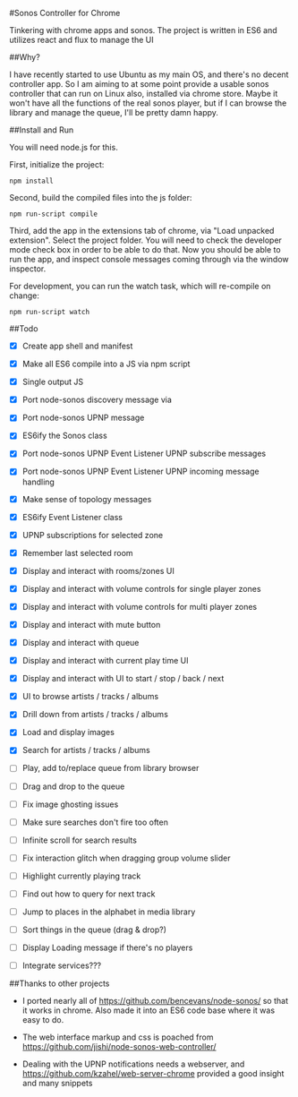 #Sonos Controller for Chrome

Tinkering with chrome apps and sonos.
The project is written in ES6 and utilizes react and flux to manage the UI

##Why?

I have recently started to use Ubuntu as my main OS, and there's no decent controller app.
So I am aiming to at some point provide a usable sonos controller that can run on Linux also, installed via chrome store.
Maybe it won't have all the functions of the real sonos player, but if I can browse the library and manage the queue, I'll be pretty damn happy.

##Install and Run

You will need node.js for this.

First, initialize the project:

	npm install

Second, build the compiled files into the js folder:

	npm run-script compile

Third, add the app in the extensions tab of chrome, via "Load unpacked extension". Select the project folder.
You will need to check the developer mode check box in order to be able to do that.
Now you should be able to run the app, and inspect console messages coming through via the window inspector.

For development, you can run the watch task, which will re-compile on change:

	npm run-script watch

##Todo

- [x] Create app shell and manifest
- [x] Make all ES6 compile into a JS via npm script
- [x] Single output JS
- [x] Port node-sonos discovery message via
- [x] Port node-sonos UPNP message
- [x] ES6ify the Sonos class
- [x] Port node-sonos UPNP Event Listener UPNP subscribe messages
- [x] Port node-sonos UPNP Event Listener UPNP incoming message handling
- [x] Make sense of topology messages
- [x] ES6ify Event Listener class
- [x] UPNP subscriptions for selected zone
- [x] Remember last selected room
- [x] Display and interact with rooms/zones UI
- [x] Display and interact with volume controls for single player zones
- [x] Display and interact with volume controls for multi player zones
- [x] Display and interact with mute button
- [x] Display and interact with queue
- [x] Display and interact with current play time UI
- [x] Display and interact with UI to start / stop / back / next
- [x] UI to browse artists / tracks / albums
- [x] Drill down from artists / tracks / albums
- [x] Load and display images
- [x] Search for artists / tracks / albums
- [ ] Play, add to/replace queue from library browser
- [ ] Drag and drop to the queue
- [ ] Fix image ghosting issues
- [ ] Make sure searches don't fire too often
- [ ] Infinite scroll for search results
- [ ] Fix interaction glitch when dragging group volume slider
- [ ] Highlight currently playing track
- [ ] Find out how to query for next track
- [ ] Jump to places in the alphabet in media library
- [ ] Sort things in the queue (drag & drop?)
- [ ] Display Loading message if there's no players
- [ ] Integrate services???


##Thanks to other projects

- I ported nearly all of https://github.com/bencevans/node-sonos/ so that it works in chrome.
  Also made it into an ES6 code base where it was easy to do.

- The web interface markup and css is poached from https://github.com/jishi/node-sonos-web-controller/

- Dealing with the UPNP notifications needs a webserver, and https://github.com/kzahel/web-server-chrome provided a good insight and many snippets
